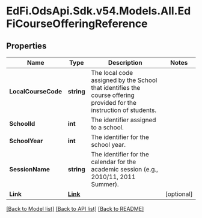 # EdFi.OdsApi.Sdk.v54.Models.All.EdFiCourseOfferingReference

## Properties

Name | Type | Description | Notes
------------ | ------------- | ------------- | -------------
**LocalCourseCode** | **string** | The local code assigned by the School that identifies the course offering provided for the instruction of students. | 
**SchoolId** | **int** | The identifier assigned to a school. | 
**SchoolYear** | **int** | The identifier for the school year. | 
**SessionName** | **string** | The identifier for the calendar for the academic session (e.g., 2010/11, 2011 Summer). | 
**Link** | [**Link**](Link.md) |  | [optional] 

[[Back to Model list]](../README.md#documentation-for-models) [[Back to API list]](../README.md#documentation-for-api-endpoints) [[Back to README]](../README.md)

